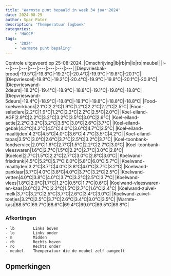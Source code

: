 ```yaml
---
title: 'Warmste punt bepaald in week 34 jaar 2024'
date: 2024-08-25
author: Spar Pater
description: 'Themperatuur logboek'
categories:
    - 'HACCP'
tags:
    - '2024'
    - 'warmste punt bepaling'
---
```

Controle uitgevoerd op 25-08-2024.
|Omschrijving|lb|rb|m|lo|ro|meubel|
|:---|:---|:---|:---|:---|:---|:---|:---|
|Diepvriesbak-brood|-19.5°C|-19.8°C|-19.2°C|-20.4°C|-19.9°C|-19.8°C|-20.1°C|
|Diepvriescel|-19.8°C|-19.2°C|-20.4°C|-19.9°C|-19.8°C|-20.1°C|-20.8°C|
|Diepvrieswand-2deurs|-18.2°C|-19.4°C|-18.9°C|-18.8°C|-19.1°C|-19.8°C|-18.8°C|
|Diepvrieswand-5deurs|-19.4°C|-18.9°C|-18.8°C|-19.1°C|-19.8°C|-18.8°C|-18.8°C|
|Food-koelwerkbank|2.1°C|2.2°C|1.9°C|1.2°C|2.2°C|2.2°C|2.5°C|
|Food-saladiare|2.2°C|1.9°C|1.2°C|2.2°C|2.2°C|2.5°C|2.0°C|
|Koel-eiland-AGF|2.9°C|2.2°C|3.2°C|3.2°C|3.5°C|3.0°C|2.6°C|
|Koel-eiland-actie|2.2°C|3.2°C|3.2°C|3.5°C|3.0°C|2.6°C|3.7°C|
|Koel-eiland-gebak|4.2°C|4.2°C|4.5°C|4.0°C|3.6°C|4.7°C|3.5°C|
|Koel-eiland-maaltijden|4.2°C|4.5°C|4.0°C|3.6°C|4.7°C|3.5°C|4.2°C|
|Koel-eiland-tapas|3.5°C|3.0°C|2.6°C|3.7°C|2.5°C|3.2°C|3.7°C|
|Koel-toonbank-foodservice|2.0°C|1.6°C|2.7°C|1.5°C|2.2°C|2.7°C|3.0°C|
|Koel-toonbank-vleeswaren|1.6°C|2.7°C|1.5°C|2.2°C|2.7°C|3.0°C|2.8°C|
|Koelcel|2.7°C|1.5°C|2.2°C|2.7°C|3.0°C|2.8°C|3.0°C|
|Koelwand-frisdrank|4.5°C|5.2°C|5.7°C|6.0°C|5.8°C|6.0°C|5.7°C|
|Koelwand-maaltijden|3.2°C|3.7°C|4.0°C|3.8°C|4.0°C|3.7°C|3.2°C|
|Koelwand-panklaar|3.7°C|4.0°C|3.8°C|4.0°C|3.7°C|3.2°C|2.5°C|
|Koelwand-vetten|4.0°C|3.8°C|4.0°C|3.7°C|3.2°C|2.5°C|3.7°C|
|Koelwand-vlees|1.8°C|2.0°C|1.7°C|1.2°C|0.5°C|1.7°C|0.6°C|
|Koelwand-vleeswaren-en-kaas|3.0°C|2.7°C|2.2°C|1.5°C|2.7°C|1.6°C|2.4°C|
|Koelwand-zuivel-melk|3.7°C|3.2°C|2.5°C|3.7°C|2.6°C|3.4°C|3.0°C|
|Koelwand-zuivel-toetjes|3.2°C|2.5°C|3.7°C|2.6°C|3.4°C|3.0°C|3.5°C|
|Warmte-kast|68.5°C|69.7°C|68.6°C|69.4°C|69.0°C|69.5°C|69.8°C|

### Afkortingen
    - lb        Links boven
    - lo        Links onder
    - m         Midden
    - rb        Rechts boven
    - ro        Rechts onder
    - meubel    Themperatuur die de meubel zelf aangeeft

## Opmerkingen


